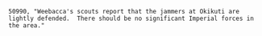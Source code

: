 ﻿```text
50990, "Weebacca's scouts report that the jammers at Okikuti are lightly defended.  There should be no significant Imperial forces in the area."
```